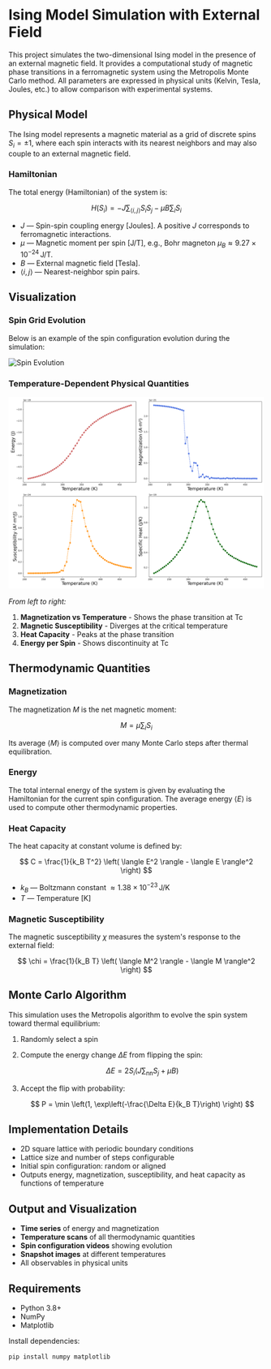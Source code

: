 # Ising Model Simulation with External Field

This project simulates the two-dimensional Ising model in the presence of an external magnetic field. It provides a computational study of magnetic phase transitions in a ferromagnetic system using the Metropolis Monte Carlo method. All parameters are expressed in physical units (Kelvin, Tesla, Joules, etc.) to allow comparison with experimental systems.

## Physical Model

The Ising model represents a magnetic material as a grid of discrete spins $S_i = \pm 1$, where each spin interacts with its nearest neighbors and may also couple to an external magnetic field.

### Hamiltonian

The total energy (Hamiltonian) of the system is:

$$
H(S_i) = -J \sum_{\langle i,j \rangle} S_i S_j - \mu B \sum_i S_i
$$

- $J$ — Spin-spin coupling energy [Joules]. A positive $J$ corresponds to ferromagnetic interactions.
- $\mu$ — Magnetic moment per spin [J/T], e.g., Bohr magneton $\mu_B \approx 9.27 \times 10^{-24} \, \text{J/T}$.
- $B$ — External magnetic field [Tesla].
- $\langle i,j \rangle$ — Nearest-neighbor spin pairs.

## Visualization

### Spin Grid Evolution

Below is an example of the spin configuration evolution during the simulation:

![Spin Evolution](https://media3.giphy.com/media/v1.Y2lkPTc5MGI3NjExdHdhbmR4cTQ3Z3h3cndjajd5cGVyaXp6OWpycDVtZ3F2b2s5bHYzNiZlcD12MV9pbnRlcm5hbF9naWZfYnlfaWQmY3Q9Zw/rx9YjGBgdHqDKvZt2c/giphy.gif)

### Temperature-Dependent Physical Quantities

![Thermodynamic Quantities](plots_and_animations/ising_model_results.png)

*From left to right:*
1. **Magnetization vs Temperature** - Shows the phase transition at Tc
2. **Magnetic Susceptibility** - Diverges at the critical temperature
3. **Heat Capacity** - Peaks at the phase transition
4. **Energy per Spin** - Shows discontinuity at Tc

## Thermodynamic Quantities

### Magnetization

The magnetization $M$ is the net magnetic moment:

$$
M = \mu \sum_i S_i
$$

Its average $\langle M \rangle$ is computed over many Monte Carlo steps after thermal equilibration.

### Energy

The total internal energy of the system is given by evaluating the Hamiltonian for the current spin configuration. The average energy $\langle E \rangle$ is used to compute other thermodynamic properties.

### Heat Capacity

The heat capacity at constant volume is defined by:

$$
C = \frac{1}{k_B T^2} \left( \langle E^2 \rangle - \langle E \rangle^2 \right)
$$

- $k_B$ — Boltzmann constant $\approx 1.38 \times 10^{-23} \, \text{J/K}$
- $T$ — Temperature [K]

### Magnetic Susceptibility

The magnetic susceptibility $\chi$ measures the system's response to the external field:

$$
\chi = \frac{1}{k_B T} \left( \langle M^2 \rangle - \langle M \rangle^2 \right)
$$

## Monte Carlo Algorithm

This simulation uses the Metropolis algorithm to evolve the spin system toward thermal equilibrium:

1. Randomly select a spin
2. Compute the energy change $\Delta E$ from flipping the spin:

   $$
   \Delta E = 2 S_i \left(J \sum_{\text{nn}} S_j + \mu B \right)
   $$

3. Accept the flip with probability:

   $$
   P = \min \left(1, \exp\left(-\frac{\Delta E}{k_B T}\right) \right)
   $$

## Implementation Details

- 2D square lattice with periodic boundary conditions
- Lattice size and number of steps configurable
- Initial spin configuration: random or aligned
- Outputs energy, magnetization, susceptibility, and heat capacity as functions of temperature

## Output and Visualization

- **Time series** of energy and magnetization
- **Temperature scans** of all thermodynamic quantities
- **Spin configuration videos** showing evolution
- **Snapshot images** at different temperatures
- All observables in physical units

## Requirements

- Python 3.8+
- NumPy
- Matplotlib

Install dependencies:

```bash
pip install numpy matplotlib

